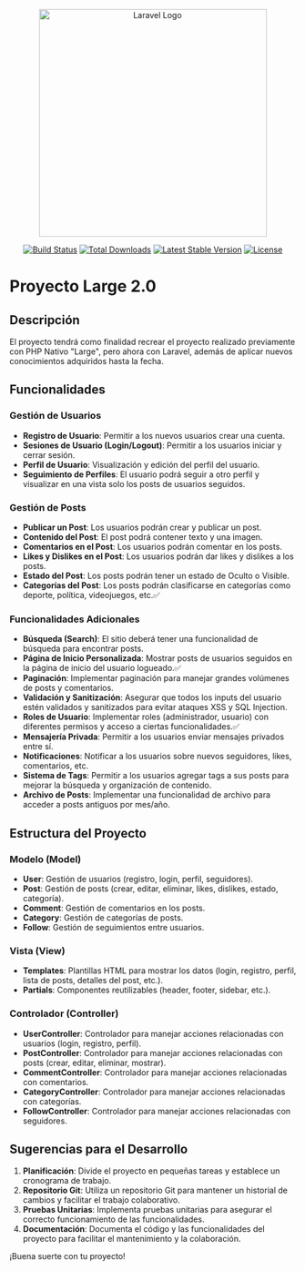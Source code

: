 <p align="center"><a href="https://laravel.com" target="_blank"><img src="https://raw.githubusercontent.com/laravel/art/master/logo-lockup/5%20SVG/2%20CMYK/1%20Full%20Color/laravel-logolockup-cmyk-red.svg" width="400" alt="Laravel Logo"></a></p>

<p align="center">
<a href="https://github.com/laravel/framework/actions"><img src="https://github.com/laravel/framework/workflows/tests/badge.svg" alt="Build Status"></a>
<a href="https://packagist.org/packages/laravel/framework"><img src="https://img.shields.io/packagist/dt/laravel/framework" alt="Total Downloads"></a>
<a href="https://packagist.org/packages/laravel/framework"><img src="https://img.shields.io/packagist/v/laravel/framework" alt="Latest Stable Version"></a>
<a href="https://packagist.org/packages/laravel/framework"><img src="https://img.shields.io/packagist/l/laravel/framework" alt="License"></a>
</p>

# Proyecto Large 2.0

## Descripción
El proyecto tendrá como finalidad recrear el proyecto realizado previamente con PHP Nativo "Large", pero ahora con Laravel, además de aplicar nuevos conocimientos adquiridos hasta la fecha.

## Funcionalidades

### Gestión de Usuarios 
- **Registro de Usuario**: Permitir a los nuevos usuarios crear una cuenta.
- **Sesiones de Usuario (Login/Logout)**: Permitir a los usuarios iniciar y cerrar sesión.
- **Perfil de Usuario**: Visualización y edición del perfil del usuario.
- **Seguimiento de Perfiles**: El usuario podrá seguir a otro perfil y visualizar en una vista solo los posts de usuarios seguidos.

### Gestión de Posts
- **Publicar un Post**: Los usuarios podrán crear y publicar un post.
- **Contenido del Post**: El post podrá contener texto y una imagen.
- **Comentarios en el Post**: Los usuarios podrán comentar en los posts.
- **Likes y Dislikes en el Post**: Los usuarios podrán dar likes y dislikes a los posts.
- **Estado del Post**: Los posts podrán tener un estado de Oculto o Visible.
- **Categorías del Post**: Los posts podrán clasificarse en categorías como deporte, política, videojuegos, etc.✅

### Funcionalidades Adicionales
- **Búsqueda (Search)**: El sitio deberá tener una funcionalidad de búsqueda para encontrar posts.
- **Página de Inicio Personalizada**: Mostrar posts de usuarios seguidos en la página de inicio del usuario logueado.✅
- **Paginación**: Implementar paginación para manejar grandes volúmenes de posts y comentarios.
- **Validación y Sanitización**: Asegurar que todos los inputs del usuario estén validados y sanitizados para evitar ataques XSS y SQL Injection.
- **Roles de Usuario**: Implementar roles (administrador, usuario) con diferentes permisos y acceso a ciertas funcionalidades.✅
- **Mensajería Privada**: Permitir a los usuarios enviar mensajes privados entre sí.
- **Notificaciones**: Notificar a los usuarios sobre nuevos seguidores, likes, comentarios, etc.
- **Sistema de Tags**: Permitir a los usuarios agregar tags a sus posts para mejorar la búsqueda y organización de contenido.
- **Archivo de Posts**: Implementar una funcionalidad de archivo para acceder a posts antiguos por mes/año.

## Estructura del Proyecto

### Modelo (Model)
- **User**: Gestión de usuarios (registro, login, perfil, seguidores).
- **Post**: Gestión de posts (crear, editar, eliminar, likes, dislikes, estado, categoría).
- **Comment**: Gestión de comentarios en los posts.
- **Category**: Gestión de categorías de posts.
- **Follow**: Gestión de seguimientos entre usuarios.

### Vista (View)
- **Templates**: Plantillas HTML para mostrar los datos (login, registro, perfil, lista de posts, detalles del post, etc.).
- **Partials**: Componentes reutilizables (header, footer, sidebar, etc.).

### Controlador (Controller)
- **UserController**: Controlador para manejar acciones relacionadas con usuarios (login, registro, perfil).
- **PostController**: Controlador para manejar acciones relacionadas con posts (crear, editar, eliminar, mostrar).
- **CommentController**: Controlador para manejar acciones relacionadas con comentarios.
- **CategoryController**: Controlador para manejar acciones relacionadas con categorías.
- **FollowController**: Controlador para manejar acciones relacionadas con seguidores.

## Sugerencias para el Desarrollo
1. **Planificación**: Divide el proyecto en pequeñas tareas y establece un cronograma de trabajo.
2. **Repositorio Git**: Utiliza un repositorio Git para mantener un historial de cambios y facilitar el trabajo colaborativo.
3. **Pruebas Unitarias**: Implementa pruebas unitarias para asegurar el correcto funcionamiento de las funcionalidades.
4. **Documentación**: Documenta el código y las funcionalidades del proyecto para facilitar el mantenimiento y la colaboración.

¡Buena suerte con tu proyecto!